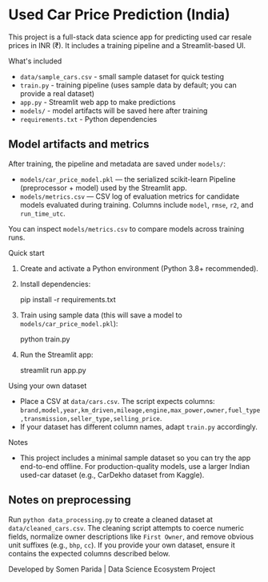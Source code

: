 # Used Car Price Prediction (India)

This project is a full-stack data science app for predicting used car resale prices in INR (₹). It includes a training pipeline and a Streamlit-based UI.

What's included
- `data/sample_cars.csv` - small sample dataset for quick testing
- `train.py` - training pipeline (uses sample data by default; you can provide a real dataset)
- `app.py` - Streamlit web app to make predictions
- `models/` - model artifacts will be saved here after training
- `requirements.txt` - Python dependencies

Model artifacts and metrics
--------------------------

After training, the pipeline and metadata are saved under `models/`:

- `models/car_price_model.pkl` — the serialized scikit-learn Pipeline (preprocessor + model) used by the Streamlit app.
- `models/metrics.csv` — CSV log of evaluation metrics for candidate models evaluated during training. Columns include `model`, `rmse`, `r2`, and `run_time_utc`.

You can inspect `models/metrics.csv` to compare models across training runs.

Quick start
1. Create and activate a Python environment (Python 3.8+ recommended).
2. Install dependencies:

   pip install -r requirements.txt

3. Train using sample data (this will save a model to `models/car_price_model.pkl`):

   python train.py

4. Run the Streamlit app:

   streamlit run app.py

Using your own dataset
 - Place a CSV at `data/cars.csv`. The script expects columns: `brand,model,year,km_driven,mileage,engine,max_power,owner,fuel_type,transmission,seller_type,selling_price`.
 - If your dataset has different column names, adapt `train.py` accordingly.

Notes
 - This project includes a minimal sample dataset so you can try the app end-to-end offline. For production-quality models, use a larger Indian used-car dataset (e.g., CarDekho dataset from Kaggle).

Notes on preprocessing
----------------------

Run `python data_processing.py` to create a cleaned dataset at `data/cleaned_cars.csv`. The cleaning script attempts to coerce numeric fields, normalize owner descriptions like `First Owner`, and remove obvious unit suffixes (e.g., `bhp`, `cc`). If you provide your own dataset, ensure it contains the expected columns described below.

Developed by Somen Parida | Data Science Ecosystem Project

